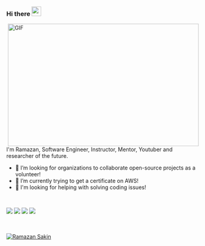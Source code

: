 ### Hi there <img src="https://media.giphy.com/media/hvRJCLFzcasrR4ia7z/giphy.gif" width="25px">

<img align="right" alt="GIF" src="https://github.com/abhisheknaiidu/abhisheknaiidu/blob/master/code.gif?raw=true" width="500" height="320" />

<br/>

I'm Ramazan, Software Engineer, Instructor, Mentor, Youtuber and researcher of the future.
<br/>


- :rocket: I’m looking for organizations to collaborate open-source projects as a volunteer!
- 🔭 I’m currently trying to get a certificate on AWS!
- 🤔 I'm looking for helping with solving coding issues!

<br/>

![](https://img.shields.io/badge/OS-Linux&&Windows-informational?style=flat&logo=<LOGO_NAME>&logoColor=white&color=2bbc8a)
![](https://img.shields.io/badge/Editor-Intellij&&VSCode-informational?style=flat&logo=<LOGO_NAME>&logoColor=white&color=2bbc8a)
![](https://img.shields.io/badge/Code-Java&&NodeJs&&Python-informational?style=flat&logo=<LOGO_NAME>&logoColor=white&color=2bbc8a)
![](https://img.shields.io/badge/Interest-Cloud-informational?style=flat&logo=<LOGO_NAME>&logoColor=white&color=2bbc8a)

<br/>

<br/>
<a href="https://github.com/ramazansakin">
<img align="center" src="https://github-readme-stats.vercel.app/api?username=ramazansakin&show_icons=true&theme=darcula&show_icons=true&include_all_commits=true&count_private=true" alt="Ramazan Sakin" />
</a>
